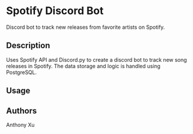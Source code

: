 # Spotify Discord Bot

Discord bot to track new releases from favorite artists on Spotify.

## Description

Uses Spotify API and Discord.py to create a discord bot to track new song releases in Spotify. The data storage and logic is handled using PostgreSQL.

## Usage


## Authors

Anthony Xu
